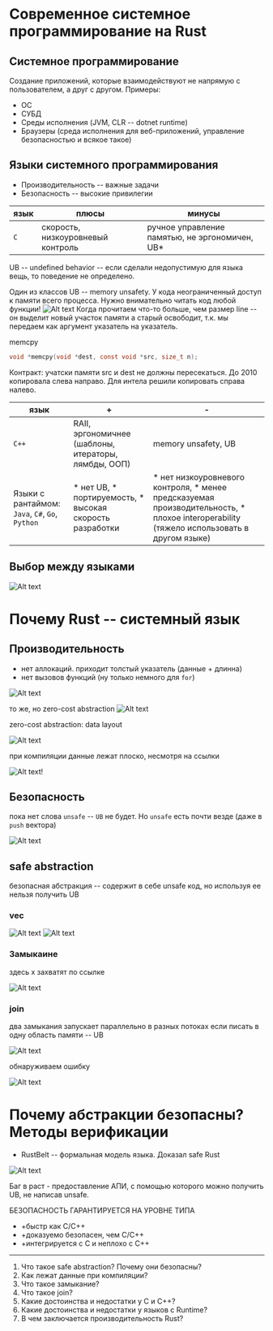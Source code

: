 # Современное системное программирование на Rust
## Системное программирование 
Создание приложений, которые взаимодействуют не напрямую с пользователем, а друг с другом. Примеры:
* ОС
* СУБД
* Среды исполнения (JVM, CLR -- dotnet runtime)
* Браузеры (среда исполнения для веб-приложений, управление безопасностью и всякое такое)
## Языки системного программирования 
* Производительность -- важные задачи
* Безопасность -- высокие привилегии

|язык|плюсы |минусы|
|--|--|--|
|`С`|скорость, низкоуровневый контроль|ручное управление памятью, не эргономичен, UB*|

UB -- undefined behavior -- если сделали недопустимую для языка вещь, то поведение не определено. 

Один из классов UB -- memory unsafety. У кода неограниченный доступ к памяти всего процесса. Нужно внимательно читать код любой функции!
![Alt text](image.png)
Когда прочитаем что-то больше, чем размер line -- он выделит новый участок памяти а старый освободит, т.к. мы передаем как аргумент указатель на указатель.

memcpy
```c
void *memcpy(void *dest, const void *src, size_t n);
```
Контракт: учатски памяти src и dest не должны пересекаться. До 2010 копировала слева направо. Для интела решили копировать справа налево. 


|язык|+|-|
|--|--|--|
|`С++`|RAII, эргономичнее (шаблоны, итераторы, лямбды, ООП)|memory unsafety, UB|
| Языки с рантаймом: `Java`, `C#`, `Go`, `Python` | * нет UB, * портируемость, * высокая скорость разработки | * нет низкоуровневого контроля, * менее предсказуемая производительность, * плохое interoperability (тяжело использовать в другом языке)
## Выбор между языками
![Alt text](image-1.png)
# Почему Rust -- системный язык
## Производительность
* нет аллокаций. приходит толстый указатель (данные + длинна)
* нет вызовов функций (ну только немного для `for`)

![Alt text](image-2.png)

то же, но zero-cost abstraction
![Alt text](image-3.png)

zero-cost abstraction: data layout

![Alt text](image-4.png)

при компиляции данные лежат плоско, несмотря на ссылки

![Alt text](image-5.png)!

## Безопасность
пока нет слова `unsafe` -- `UB` не будет. Но `unsafe` есть почти везде (даже в `push` вектора)

![Alt text](image-6.png)

## safe abstraction
безопасная абстракция -- содержит в себе unsafe код, но используя ее нельзя получить UB
### vec
![Alt text](image-7.png)
![Alt text](image-8.png)

### Замыкаине 
здесь х захватят по ссылке

![Alt text](image-9.png)

### join
два замыкания запускает параллельно в разных потоках
если писать в одну область памяти -- UB

![Alt text](image-10.png)

обнаруживаем ошибку

![Alt text](image-11.png)

# Почему абстракции безопасны? Методы верификации
* RustBelt -- формальная модель языка. Доказал safe Rust

![Alt text](image-12.png)

Баг в раст - предоставление АПИ, с помощью которого можно получить UB, не написав unsafe. 

БЕЗОПАСНОСТЬ ГАРАНТИРУЕТСЯ НА УРОВНЕ ТИПА 

* +быстр как С/С++
* +доказуемо безопасен, чем С/С++
* +интегрируется с С и неплохо с С++


-------------------
1. Что такое  safe abstraction? Почему они безопасны?
2. Как лежат данные при компиляции?
3. Что такое замыкание?
4. Что такое join?
5. Какие достоинства и недостатки у С и С++?
6. Какие достоинства и недостатки у языков с Runtime?
7. В чем заключается производительность Rust?


